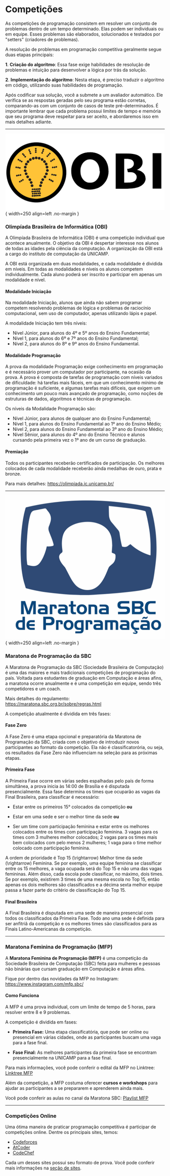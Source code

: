 # Competições

As competições de programação consistem em resolver um conjunto de problemas dentro de um tempo determinado. Elas podem ser individuais ou em equipe. Esses problemas são elaborados, solucionados e testados por "setters" (criadores de problemas).

A resolução de problemas em programação competitiva geralmente segue duas etapas principais:

  **1**. **Criação do algoritmo**: Essa fase exige habilidades de resolução de problemas e intuição para desenvolver a lógica por trás da solução.
  
  **2**. **Implementação do algoritmo**: Nesta etapa, é preciso traduzir o algoritmo em código, utilizando suas habilidades de programação.

Após codificar sua solução, você a submete a um avaliador automático. Ele verifica se as respostas geradas pelo seu programa estão corretas, comparando-as com um conjunto de casos de teste pré-determinados. É importante lembrar que cada problema possui limites de tempo e memória que seu programa deve respeitar para ser aceito, e abordaremos isso em mais detalhes adiante.

---

![OBILOGO](../../assets/logos/obi_logo.png){  width=250 align=left .no-margin }

<h3 class="no-top-margin"><strong>Olimpíada Brasileira de Informática (OBI)</strong></h3>
A Olimpíada Brasileira de Informática (OBI) é uma competição individual que acontece anualmente. O objetivo da OBI é despertar interesse nos alunos de todas as idades pela ciência da computação. A organização da OBI está a cargo do instituto de computação da UNICAMP.

A OBI está organizada em duas modalidades, e cada modalidade é dividida em níveis. Em todas as modalidades e níveis os alunos competem individualmente. Cada aluno poderá ser inscrito e participar em apenas um modalidade e nível.

#### Modalidade Iniciação
Na modalidade Iniciação, alunos que ainda não sabem programar competem resolvendo problemas de lógica e problemas de raciocínio computacional, sem uso de computador, apenas utilizando lápis e papel. 

A modalidade Iniciação tem três níveis:

- Nível Júnior, para alunos do 4º e 5º anos do Ensino Fundamental;
- Nível 1, para alunos do 6º e 7º anos do Ensino Fundamental;
- Nível 2, para alunos do 8º e 9º anos do Ensino Fundamental.

#### Modalidade Programação
A prova da modalidade Programação exige conhecimento em programação e é necessário prover um computador por participante, na ocasião da prova. A prova é composta de tarefas de programação com níveis variados de dificuldade: há tarefas mais fáceis, em que um conhecimento mínimo de programação é suficiente, e algumas tarefas mais difíceis, que exigem um conhecimento um pouco mais avançado de programação, como noções de estruturas de dados, algoritmos e técnicas de programação.

Os níveis da Modalidade Programação são:

- Nível Júnior, para alunos de qualquer ano do Ensino Fundamental;
- Nível 1, para alunos do Ensino Fundamental ao 1º ano do Ensino Médio;
- Nível 2, para alunos do Ensino Fundamental ao 3º ano do Ensino Médio;
- Nível Sênior, para alunos do 4º ano do Ensino Técnico e alunos cursando pela primeira vez o 1º ano de um curso de graduação.

#### Premiação
Todos os participantes receberão certificados de participação. Os melhores colocados de cada modalidade receberão ainda medalhas de ouro, prata e bronze.

Para mais detalhes: <a href="https://olimpiada.ic.unicamp.br/" target="_blank">https://olimpiada.ic.unicamp.br/</a>

---

![Maratona LOGO](../../assets/logos/logo_maratona.jpg){  width=250 align=left .no-margin }

### **Maratona de Programação da SBC**

A Maratona de Programação da SBC (Sociedade Brasileira de Computação) é uma das maiores e mais tradicionais competições de programação do país. Voltada para estudantes de graduação em Computação e áreas afins, a maratona ocorre anualmente e é uma competição em equipe, sendo três competidores e um coach. 

Mais detalhes do regulamento: <a href = "https://maratona.sbc.org.br/sobre/regras.html" target = "_blank">https://maratona.sbc.org.br/sobre/regras.html</a>

A competição atualmente é dividida em três fases:

#### Fase Zero
A Fase Zero é uma etapa opcional e preparatória da Maratona de Programação da SBC, criada com o objetivo de introduzir novos participantes ao formato da competição.
Ela não é classificatorória, ou seja, os resultados da Fase Zero não influenciam na seleção para as próximas etapas.

#### Primeira Fase  
A Primeira Fase ocorre em várias sedes espalhadas pelo país de forma simultânea, a prova inicia às 14:00 de Brasília e é disputada presencialmente. Essa fase determina os times que ocuparão as vagas da Final Brasileira, para classificar é necessário:

- Estar entre os primeiros 15° colocados da competição **ou**

- Estar em uma sede e ser o melhor time da sede **ou**

- Ser um time com participação feminina e estar entre os melhores colocados entre os times com participação feminina. 3 vagas para os times com 3 mulheres melhor colocados; 2 vagas para os times mais bem colocados com pelo menos 2 mulheres; 1 vaga para o time melhor colocado com participação feminina.

A ordem de prioridade é Top 15 \(\rightarrow\) Melhor time da sede \(\rightarrow\) Feminina. Se por exemplo, uma equipe feminina se classificar entre os 15 melhores, a vaga ocupada será do Top 15 e não uma das vagas femininas. Além disso, cada escola pode classificar, no máximo, dois times. Se por exemplo, existirem 3 times de uma mesma escola no Top 15, então apenas os dois melhores são classificados e a décima sexta melhor equipe passa a fazer parte do critério de classificação do Top 15.

#### Final Brasileira
A Final Brasileira é disputada em uma sede de maneira presencial com todos os classificados da Primeira Fase. Todo ano uma sede é definida para ser anfitriã da competição e os melhores times são classificados para as Finais Latino-Americanas da competição.

---

### **Maratona Feminina de Programação (MFP)**

A **Maratona Feminina de Programação (MFP)** é uma competição da Sociedade Brasileira de Computação (SBC) feita para mulheres e pessoas não binárias que cursam graduação em Computação e áreas afins.

Fique por dentro das novidades da MFP no Instagram: <a href = "https://www.instagram.com/mfp.sbc/" target = "_blank">https://www.instagram.com/mfp.sbc/</a>

#### **Como Funciona**

A MFP é uma prova individual, com um limite de tempo de 5 horas, para resolver entre 8 e 9 problemas.

A competição é dividida em fases:

* **Primeira Fase:** Uma etapa classificatória, que pode ser online ou presencial em várias cidades, onde as participantes buscam uma vaga para a fase final.

* **Fase Final:** As melhores participantes da primeira fase se encontram presencialmente na UNICAMP para a fase final.

Para mais informações, você pode conferir o edital da MFP no Linktree: <a href = "https://linktr.ee/mfp.sbc" target = "_blank">Linktree MFP</a>

Além da competição, a MFP costuma oferecer **cursos e workshops** para ajudar as participantes a se prepararem e aprenderem ainda mais.

Você pode conferir as aulas no canal da Maratona SBC: <a href = "https://www.youtube.com/playlist?list=PL_LXOen7bfUBq-1_dduDaibACuWJfycPR" target = "_blank">Playlist MFP</a>

---

### **Competições Online**

Uma ótima maneira de praticar programação competitiva é participar de competições online. Dentre os principais sites, temos:

* <a href = "https://codeforces.com/" target = "_blank">Codeforces</a>
* <a href = "https://atcoder.jp/" target = "_blank">AtCoder</a>
* <a href = "https://www.codechef.com/" target = "_blank">CodeChef</a>

Cada um desses sites possui seu formato de prova. Você pode conferir mais informações na [seção de sites](../../../sites/codeforces).